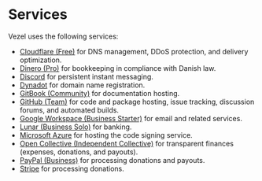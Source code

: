 # Services

Vezel uses the following services:

* [Cloudflare (Free)](https://dash.cloudflare.com) for DNS management, DDoS
  protection, and delivery optimization.
* [Dinero (Pro)](https://app.dinero.dk) for bookkeeping in compliance with
  Danish law.
* [Discord](https://discord.gg/wtzCfaX2Nj) for persistent instant messaging.
* [Dynadot](https://www.dynadot.com/account) for domain name registration.
* [GitBook (Community)](https://app.gitbook.com/o/P8o5dXt7bteWr6hK73oR/home) for
  documentation hosting.
* [GitHub (Team)](https://github.com/vezel-dev) for code and package hosting,
  issue tracking, discussion forums, and automated builds.
* [Google Workspace (Business Starter)](https://mail.google.com/a/vezel.dev) for
  email and related services.
* [Lunar (Business Solo)](https://www.lunar.app/dk/erhverv) for banking.
* [Microsoft Azure](https://portal.azure.com) for hosting the code signing
  service.
* [Open Collective (Independent Collective)](https://opencollective.com/vezel)
  for transparent finances (expenses, donations, and payouts).
* [PayPal (Business)](https://paypal.me/vezeldev) for processing donations and
  payouts.
* [Stripe](https://dashboard.stripe.com) for processing donations.
